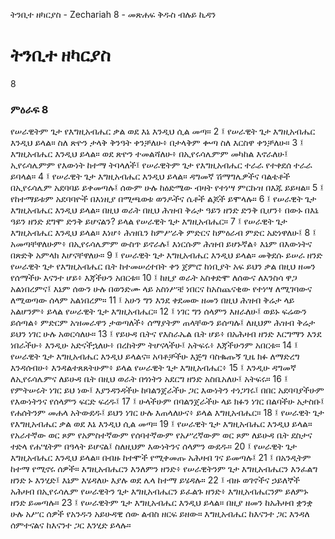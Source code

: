 ﻿
 ትንቢተ ዘካርያስ - Zechariah 8 - መጽሐፍ ቅዱስ ብሉይ ኪዳን
# ትንቢተ ዘካርያስ
8
### ምዕራፍ 8
የሠራዊትም ጌታ የእግዚአብሔር ቃል ወደ እኔ እንዲህ ሲል መጣ።
2 ፤ የሠራዊት ጌታ እግዚአብሔር እንዲህ ይላል። ስለ ጽዮን ታላቅ ቅንዓት ቀንቻለሁ፥ በታላቅም ቍጣ ስለ እርስዋ ቀንቻለሁ።
3 ፤ እግዚአብሔር እንዲህ ይላል። ወደ ጽዮን ተመልሻለሁ፥ በኢየሩሳሌምም መካከል እኖራለሁ፤ ኢየሩሳሌምም የእውነት ከተማ ትባላለች፤ የሠራዊትም ጌታ የእግዚአብሔር ተራራ የተቀደሰ ተራራ ይባላል።
4 ፤ የሠራዊት ጌታ እግዚአብሔር እንዲህ ይላል። ዳግመኛ ሽማግሌዎችና ባልቴቶች በኢየሩሳሌም አደባባይ ይቀመጣሉ፤ ሰውም ሁሉ ከዕድሜው ብዛት የተነሣ ምርኩዝ በእጁ ይይዛል።
5 ፤ የከተማይቱም አደባባዮች በእነዚያ በሚጫወቱ ወንዶችና ሴቶች ልጆች ይሞላሉ።
6 ፤ የሠራዊት ጌታ እግዚአብሔር እንዲህ ይላል። በዚህ ወራት በዚህ ሕዝብ ቅሬታ ዓይን ዘንድ ድንቅ ቢሆን፥ በውኑ በእኔ ዓይን ዘንድ ደግሞ ድንቅ ይሆናልን? ይላል የሠራዊት ጌታ እግዚአብሔር።
7 ፤ የሠራዊት ጌታ እግዚአብሔር እንዲህ ይላል። እነሆ፥ ሕዝቤን ከምሥራቅ ምድርና ከምዕራብ ምድር አድነዋለሁ፤
8 ፤ አመጣቸዋለሁም፥ በኢየሩሳሌምም ውስጥ ይኖራሉ፤ እነርሱም ሕዝብ ይሆኑኛል፥ እኔም በእውነትና በጽድቅ አምላክ እሆናቸዋለሁ።
9 ፤ የሠራዊት ጌታ እግዚአብሔር እንዲህ ይላል። መቅደሱ ይሠራ ዘንድ የሠራዊት ጌታ የእግዚአብሔር ቤት ከተመሠረተበት ቀን ጀምሮ ከነቢያት አፍ ይህን ቃል በዚህ ዘመን የሰማችሁ እናንተ ሆይ፥ እጃችሁን አበርቱ።
10 ፤ ከዚያ ወራት አስቀድሞ ለሰውና ለእንስሳ ዋጋ አልነበረምና፤ እኔም ሰውን ሁሉ በወንድሙ ላይ አስነሥቼ ነበርና ከአስጨናቂው የተነሣ ለሚገባውና ለሚወጣው ሰላም አልነበረም።
11 ፤ አሁን ግን እንደ ቀደመው ዘመን በዚህ ሕዝብ ቅሬታ ላይ አልሆንም፥ ይላል የሠራዊት ጌታ እግዚአብሔር።
12 ፤ ነገር ግን ሰላምን እዘራለሁ፤ ወይኑ ፍሬውን ይሰጣል፥ ምድርም አዝመራዋን ታወጣለች፥ ሰማያትም ጠላቸውን ይሰጣሉ፤ ለዚህም ሕዝብ ቅሬታ ይህን ነገር ሁሉ አወርሳለሁ።
13 ፤ የይሁዳ ቤትና የእስራኤል ቤት ሆይ፥ በአሕዛብ ዘንድ እርግማን እንደ ነበራችሁ፥ እንዲሁ አድናችኋለሁ፥ በረከትም ትሆናላችሁ፤ አትፍሩ፥ እጃችሁንም አበርቱ።
14 ፤ የሠራዊት ጌታ እግዚአብሔር እንዲህ ይላልና። አባቶቻችሁ እጅግ ባስቈጡኝ ጊዜ ክፉ ለማድረግ እንዳሰብሁ፥ እንዳልተጸጸትሁም፥ ይላል የሠራዊት ጌታ እግዚአብሔር፥
15 ፤ እንዲሁ ዳግመኛ ለኢየሩሳሌምና ለይሁዳ ቤት በዚህ ወራት በጎነትን አደርግ ዘንድ አስቤአለሁ፤ አትፍሩ።
16 ፤ የምትሠሩት ነገር ይህ ነው፤ እያንዳንዳችሁ ከባልንጀራችሁ ጋር እውነትን ተነጋገሩ፤ በበር አደባባያችሁም የእውነትንና የሰላምን ፍርድ ፍረዱ፤
17 ፤ ሁላችሁም በባልንጀራችሁ ላይ ክፉን ነገር በልባችሁ አታስቡ፤ የሐሰትንም መሐላ አትውደዱ፤ ይህን ነገር ሁሉ እጠላለሁና፥ ይላል እግዚአብሔር።
18 ፤ የሠራዊት ጌታ የእግዚአብሔር ቃል ወደ እኔ እንዲህ ሲል መጣ።
19 ፤ የሠራዊት ጌታ እግዚአብሔር እንዲህ ይላል። የአራተኛው ወር ጾም የአምስተኛውም የሰባተኛውም የአሥረኛውም ወር ጾም ለይሁዳ ቤት ደስታና ተድላ የሐሤትም በዓላት ይሆናል፤ ስለዚህም እውነትንና ሰላምን ውደዱ።
20 ፤ የሠራዊት ጌታ እግዚአብሔር እንዲህ ይላል። በብዙ ከተሞች የሚቀመጡ አሕዛብ ገና ይመጣሉ፤
21 ፤ በአንዲትም ከተማ የሚኖሩ ሰዎች። እግዚአብሔርን እንለምን ዘንድ፥ የሠራዊትንም ጌታ እግዚአብሔርን እንፈልግ ዘንድ ኑ እንሂድ፤ እኔም እሄዳለሁ እያሉ ወደ ሌላ ከተማ ይሄዳሉ።
22 ፤ ብዙ ወገኖችና ኃይለኞች አሕዛብ በኢየሩሳሌም የሠራዊትን ጌታ እግዚአብሔርን ይፈልጉ ዘንድ፥ እግዚአብሔርንም ይለምኑ ዘንድ ይመጣሉ።
23 ፤ የሠራዊትም ጌታ እግዚአብሔር እንዲህ ይላል። በዚያ ዘመን ከአሕዛብ ቋንቋ ሁሉ አሥር ሰዎች የአንዱን አይሁዳዊ ሰው ልብስ ዘርፍ ይዘው። እግዚአብሔር ከእናንተ ጋር እንዳለ ሰምተናልና ከእናንተ ጋር እንሂድ ይላሉ። 
